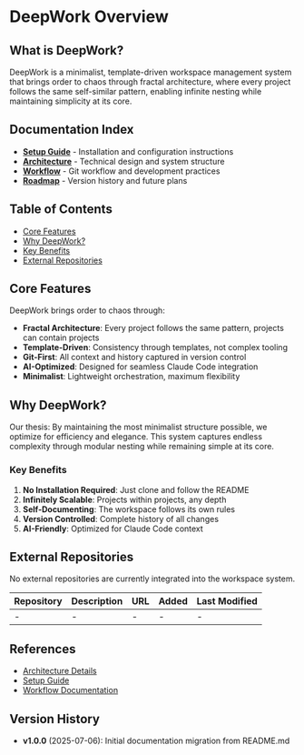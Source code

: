 # DeepWork Overview

<!-- This file follows template @templates/T008 -->

## What is DeepWork?

DeepWork is a minimalist, template-driven workspace management system that brings order to chaos through fractal architecture, where every project follows the same self-similar pattern, enabling infinite nesting while maintaining simplicity at its core.

## Documentation Index

- **[Setup Guide](setup.md)** - Installation and configuration instructions
- **[Architecture](architecture.md)** - Technical design and system structure  
- **[Workflow](workflow.md)** - Git workflow and development practices
- **[Roadmap](roadmap.md)** - Version history and future plans

## Table of Contents

- [Core Features](#core-features)
- [Why DeepWork?](#why-deepwork)
- [Key Benefits](#key-benefits)
- [External Repositories](#external-repositories)

## Core Features

DeepWork brings order to chaos through:

- **Fractal Architecture**: Every project follows the same pattern, projects can contain projects
- **Template-Driven**: Consistency through templates, not complex tooling
- **Git-First**: All context and history captured in version control
- **AI-Optimized**: Designed for seamless Claude Code integration
- **Minimalist**: Lightweight orchestration, maximum flexibility

## Why DeepWork?

Our thesis: By maintaining the most minimalist structure possible, we optimize for efficiency and elegance. This system captures endless complexity through modular nesting while remaining simple at its core.

### Key Benefits

1. **No Installation Required**: Just clone and follow the README
2. **Infinitely Scalable**: Projects within projects, any depth
3. **Self-Documenting**: The workspace follows its own rules
4. **Version Controlled**: Complete history of all changes
5. **AI-Friendly**: Optimized for Claude Code context

## External Repositories

No external repositories are currently integrated into the workspace system.

| Repository | Description | URL | Added | Last Modified |
|------------|-------------|-----|-------|---------------|
| - | - | - | - | - |

## References

- [Architecture Details](architecture.md)
- [Setup Guide](setup.md)
- [Workflow Documentation](workflow.md)

## Version History

- **v1.0.0** (2025-07-06): Initial documentation migration from README.md